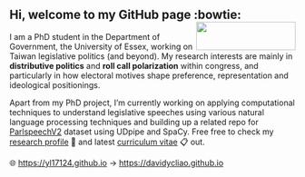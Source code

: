 ## Hi, welcome to my GitHub page :bowtie: <img src="https://raw.githack.com/yl17124/DMASS/master/logo/Essex.jpg" width="175" height= "50" align="right" />  <br />  

I am a PhD student in the Department of Government, the University of Essex, working on Taiwan legislative politics (and beyond). My research interests are mainly in __distributive politics__ and __roll call polarization__ within congress, and particularly in how electoral motives shape preference, representation and ideological positionings. 

Apart from my PhD project, I’m currently working on applying computational techniques to understand legislative speeches using various natural language processing techniques and building up a related repo for [ParlspeechV2](https://github.com/yl17124/Parliament-Speech-Processing-Python) dataset using UDpipe and SpaCy. Free free to check my [research profile](https://yl17124.github.io/research/) :open_file_folder: and latest [curriculum vitae](https://raw.githack.com/yl17124/CV/master/CV.pdf) :clipboard: out.


🌐 https://yl17124.github.io  → https://davidycliao.github.io 
